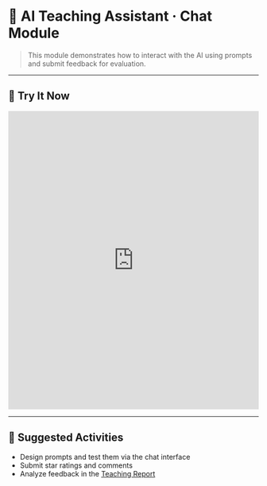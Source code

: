 # 🤖 AI Teaching Assistant · Chat Module

> This module demonstrates how to interact with the AI using prompts and submit feedback for evaluation.

---

## 🧠 Try It Now

<iframe src="https://your-domain.com/chat-ui.html" width="100%" height="600" frameborder="0"></iframe>

---

## 📘 Suggested Activities

- Design prompts and test them via the chat interface
- Submit star ratings and comments
- Analyze feedback in the [Teaching Report](report.md)
